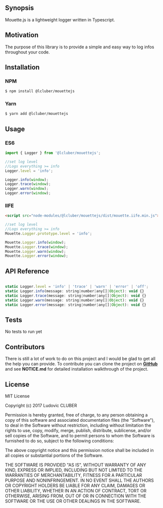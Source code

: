 ## Synopsis

Mouette.js is a lightweight logger written in Typescript.

## Motivation

The purpose of this library is to provide a simple and easy way to log infos throughout your code.

## Installation

### NPM

```bash
$ npm install @lcluber/mouettejs
```

### Yarn

```bash
$ yarn add @lcluber/mouettejs
```

## Usage

### ES6

```javascript
import { Logger } from '@lcluber/mouettejs';

//set log level
//Logs everything >= info
Logger.level = 'info'; 

Logger.info(window);
Logger.trace(window);
Logger.warn(window);
Logger.error(window);

```

### IIFE

```html
<script src="node-modules/@lcluber/mouettejs/dist/mouette.iife.min.js"></script>
```

```javascript
//set log level
//Logs everything >= info
Mouette.Logger.prototype.level = 'info';

Mouette.Logger.info(window);
Mouette.Logger.trace(window);
Mouette.Logger.warn(window);
Mouette.Logger.error(window);

```

## API Reference

```javascript

static Logger.level = 'info' | 'trace' | 'warn' | 'error' | 'off';
static Logger.info(message: string|number|any[]|Object): void {}
static Logger.trace(message: string|number|any[]|Object): void {}
static Logger.warn(message: string|number|any[]|Object): void {}
static Logger.error(message: string|number|any[]|Object): void {}

```

## Tests

No tests to run yet

## Contributors

There is still a lot of work to do on this project and I would be glad to get all the help you can provide.
To contribute you can clone the project on **[GitHub](https://github.com/LCluber/Mouette.js)** and see  **NOTICE.md** for detailed installation walkthrough of the project.

## License

MIT License

Copyright (c) 2017 Ludovic CLUBER

Permission is hereby granted, free of charge, to any person obtaining a copy
of this software and associated documentation files (the "Software"), to deal
in the Software without restriction, including without limitation the rights
to use, copy, modify, merge, publish, distribute, sublicense, and/or sell
copies of the Software, and to permit persons to whom the Software is
furnished to do so, subject to the following conditions:

The above copyright notice and this permission notice shall be included in all
copies or substantial portions of the Software.

THE SOFTWARE IS PROVIDED "AS IS", WITHOUT WARRANTY OF ANY KIND, EXPRESS OR
IMPLIED, INCLUDING BUT NOT LIMITED TO THE WARRANTIES OF MERCHANTABILITY,
FITNESS FOR A PARTICULAR PURPOSE AND NONINFRINGEMENT. IN NO EVENT SHALL THE
AUTHORS OR COPYRIGHT HOLDERS BE LIABLE FOR ANY CLAIM, DAMAGES OR OTHER
LIABILITY, WHETHER IN AN ACTION OF CONTRACT, TORT OR OTHERWISE, ARISING FROM,
OUT OF OR IN CONNECTION WITH THE SOFTWARE OR THE USE OR OTHER DEALINGS IN THE
SOFTWARE.
